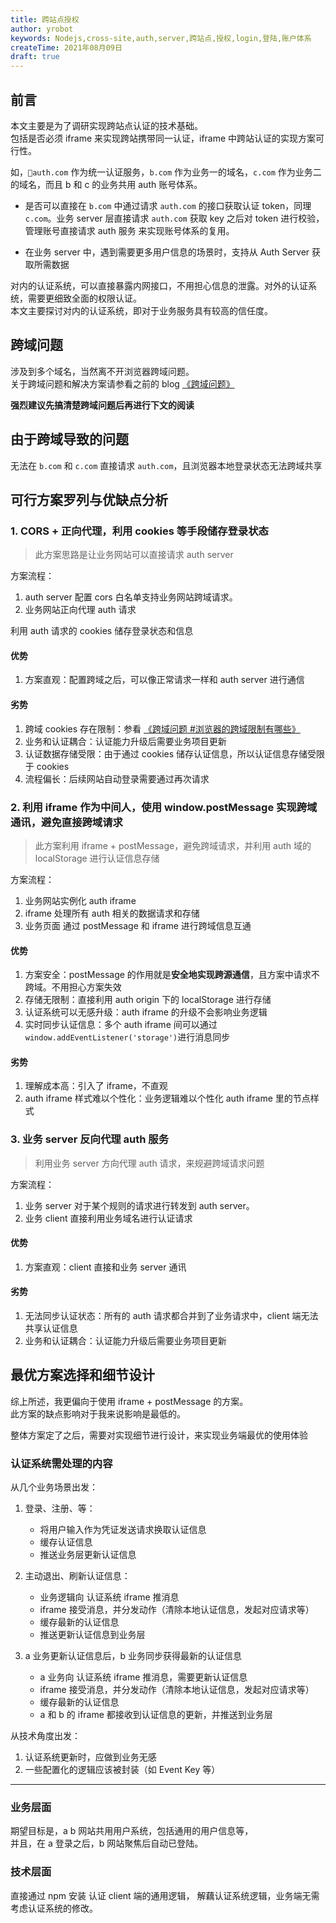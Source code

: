```yaml
---
title: 跨站点授权
author: yrobot
keywords: Nodejs,cross-site,auth,server,跨站点,授权,login,登陆,账户体系
createTime: 2021年08月09日
draft: true
---
```


## 前言

本文主要是为了调研实现跨站点认证的技术基础。  
包括是否必须 iframe 来实现跨站携带同一认证，iframe 中跨站认证的实现方案可行性。

如，`auth.com` 作为统一认证服务，`b.com` 作为业务一的域名，`c.com` 作为业务二的域名，而且 b 和 c 的业务共用 auth 账号体系。

- 是否可以直接在 `b.com` 中通过请求 `auth.com` 的接口获取认证 token，同理 `c.com`。业务 server 层直接请求 `auth.com` 获取 key 之后对 token 进行校验，管理账号直接请求 auth 服务 来实现账号体系的复用。

- 在业务 server 中，遇到需要更多用户信息的场景时，支持从 Auth Server 获取所需数据

对内的认证系统，可以直接暴露内网接口，不用担心信息的泄露。对外的认证系统，需要更细致全面的权限认证。  
本文主要探讨对内的认证系统，即对于业务服务具有较高的信任度。

## 跨域问题

涉及到多个域名，当然离不开浏览器跨域问题。  
关于跨域问题和解决方案请参看之前的 blog [《跨域问题》](../浏览器/跨域问题)

**强烈建议先搞清楚跨域问题后再进行下文的阅读**

## 由于跨域导致的问题

无法在 `b.com` 和 `c.com` 直接请求 `auth.com`，且浏览器本地登录状态无法跨域共享

## 可行方案罗列与优缺点分析

### 1. CORS + 正向代理，利用 cookies 等手段储存登录状态

> 此方案思路是让业务网站可以直接请求 auth server

方案流程：

1. auth server 配置 cors 白名单支持业务网站跨域请求。
2. 业务网站正向代理 auth 请求

利用 auth 请求的 cookies 储存登录状态和信息

#### 优势

1. 方案直观：配置跨域之后，可以像正常请求一样和 auth server 进行通信

#### 劣势

1. 跨域 cookies 存在限制：参看 [《跨域问题 #浏览器的跨域限制有哪些》](../浏览器/跨域问题#浏览器的跨域限制有哪些)
2. 业务和认证耦合：认证能力升级后需要业务项目更新
3. 认证数据存储受限：由于通过 cookies 储存认证信息，所以认证信息存储受限于 cookies
4. 流程偏长：后续网站自动登录需要通过再次请求

### 2. 利用 iframe 作为中间人，使用 window.postMessage 实现跨域通讯，避免直接跨域请求

> 此方案利用 iframe + postMessage，避免跨域请求，并利用 auth 域的 localStorage 进行认证信息存储

方案流程：

1. 业务网站实例化 auth iframe
2. iframe 处理所有 auth 相关的数据请求和存储
3. 业务页面 通过 postMessage 和 iframe 进行跨域信息互通

#### 优势

1. 方案安全：postMessage 的作用就是**安全地实现跨源通信**，且方案中请求不跨域。不用担心方案失效
2. 存储无限制：直接利用 auth origin 下的 localStorage 进行存储
3. 认证系统可以无感升级：auth iframe 的升级不会影响业务逻辑
4. 实时同步认证信息：多个 auth iframe 间可以通过 `window.addEventListener('storage')`进行消息同步

#### 劣势

1. 理解成本高：引入了 iframe，不直观
2. auth iframe 样式难以个性化：业务逻辑难以个性化 auth iframe 里的节点样式

### 3. 业务 server 反向代理 auth 服务

> 利用业务 server 方向代理 auth 请求，来规避跨域请求问题

方案流程：

1. 业务 server 对于某个规则的请求进行转发到 auth server。
2. 业务 client 直接利用业务域名进行认证请求

#### 优势

1. 方案直观：client 直接和业务 server 通讯

#### 劣势

1. 无法同步认证状态：所有的 auth 请求都合并到了业务请求中，client 端无法共享认证信息
2. 业务和认证耦合：认证能力升级后需要业务项目更新

## 最优方案选择和细节设计

综上所述，我更偏向于使用 iframe + postMessage 的方案。  
此方案的缺点影响对于我来说影响是最低的。

整体方案定了之后，需要对实现细节进行设计，来实现业务端最优的使用体验

### 认证系统需处理的内容

从几个业务场景出发：

1. 登录、注册、等：

   - 将用户输入作为凭证发送请求换取认证信息
   - 缓存认证信息
   - 推送业务层更新认证信息

2. 主动退出、刷新认证信息：

   - 业务逻辑向 认证系统 iframe 推消息
   - iframe 接受消息，并分发动作（清除本地认证信息，发起对应请求等）
   - 缓存最新的认证信息
   - 推送更新认证信息到业务层

3. a 业务更新认证信息后，b 业务同步获得最新的认证信息
   - a 业务向 认证系统 iframe 推消息，需要更新认证信息
   - iframe 接受消息，并分发动作（清除本地认证信息，发起对应请求等）
   - 缓存最新的认证信息
   - a 和 b 的 iframe 都接收到认证信息的更新，并推送到业务层

从技术角度出发：

1. 认证系统更新时，应做到业务无感
2. 一些配置化的逻辑应该被封装（如 Event Key 等）

---

### 业务层面

期望目标是，a b 网站共用用户系统，包括通用的用户信息等，  
并且，在 a 登录之后，b 网站聚焦后自动已登陆。

### 技术层面

直接通过 npm 安装 认证 client 端的通用逻辑，
解藕认证系统逻辑，业务端无需考虑认证系统的修改。
